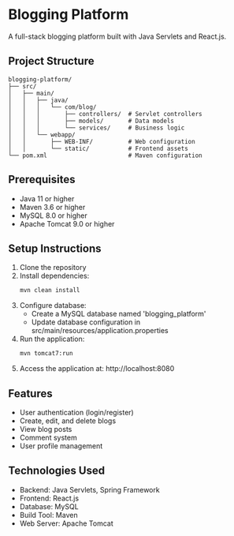 # Blogging Platform

A full-stack blogging platform built with Java Servlets and React.js.

## Project Structure

```
blogging-platform/
├── src/
│   ├── main/
│   │   ├── java/
│   │   │   └── com/blog/
│   │   │       ├── controllers/  # Servlet controllers
│   │   │       ├── models/       # Data models
│   │   │       └── services/     # Business logic
│   │   └── webapp/
│   │       ├── WEB-INF/          # Web configuration
│   │       └── static/           # Frontend assets
└── pom.xml                       # Maven configuration
```

## Prerequisites

- Java 11 or higher
- Maven 3.6 or higher
- MySQL 8.0 or higher
- Apache Tomcat 9.0 or higher

## Setup Instructions

1. Clone the repository
2. Install dependencies:
   ```bash
   mvn clean install
   ```
3. Configure database:
   - Create a MySQL database named 'blogging_platform'
   - Update database configuration in src/main/resources/application.properties
4. Run the application:
   ```bash
   mvn tomcat7:run
   ```
5. Access the application at: http://localhost:8080

## Features

- User authentication (login/register)
- Create, edit, and delete blogs
- View blog posts
- Comment system
- User profile management

## Technologies Used

- Backend: Java Servlets, Spring Framework
- Frontend: React.js
- Database: MySQL
- Build Tool: Maven
- Web Server: Apache Tomcat
